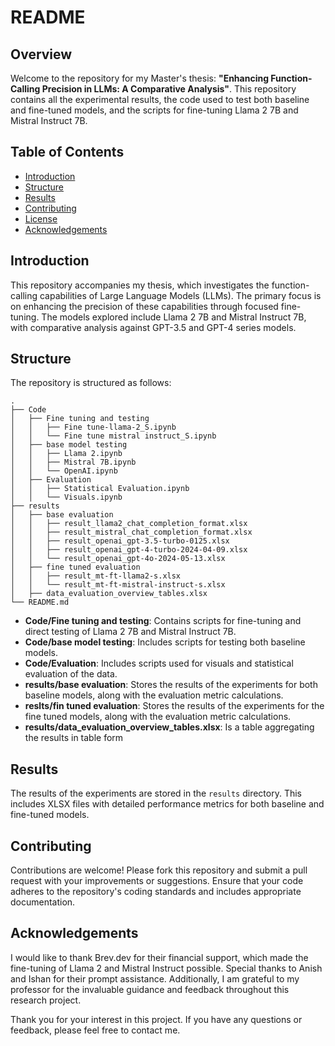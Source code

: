 # README

## Overview

Welcome to the repository for my Master's thesis: **"Enhancing Function-Calling Precision in LLMs: A Comparative Analysis"**. This repository contains all the experimental results, the code used to test both baseline and fine-tuned models, and the scripts for fine-tuning Llama 2 7B and Mistral Instruct 7B.

## Table of Contents

- [Introduction](#introduction)
- [Structure](#structure)
- [Results](#results)
- [Contributing](#contributing)
- [License](#license)
- [Acknowledgements](#acknowledgements)

## Introduction

This repository accompanies my thesis, which investigates the function-calling capabilities of Large Language Models (LLMs). The primary focus is on enhancing the precision of these capabilities through focused fine-tuning. The models explored include Llama 2 7B and Mistral Instruct 7B, with comparative analysis against GPT-3.5 and GPT-4 series models.

## Structure

The repository is structured as follows:

```
.
├── Code
│   ├── Fine tuning and testing
│   │   ├── Fine tune-llama-2_S.ipynb
│   │   └── Fine tune mistral instruct_S.ipynb
│   ├── base model testing
│   │   ├── Llama 2.ipynb
│   │   ├── Mistral 7B.ipynb
│   │   └── OpenAI.ipynb
│   ├── Evaluation
│   │   ├── Statistical Evaluation.ipynb
│   │   └── Visuals.ipynb
├── results
│   ├── base evaluation
│   │   ├── result_llama2_chat_completion_format.xlsx
│   │   ├── result_mistral_chat_completion_format.xlsx
│   │   ├── result_openai_gpt-3.5-turbo-0125.xlsx
│   │   ├── result_openai_gpt-4-turbo-2024-04-09.xlsx
│   │   └── result_openai_gpt-4o-2024-05-13.xlsx
│   ├── fine tuned evaluation
│   │   ├── result_mt-ft-llama2-s.xlsx
│   │   └── result_mt-ft-mistral-instruct-s.xlsx
│   ├── data_evaluation_overview_tables.xlsx
└── README.md
```

- **Code/Fine tuning and testing**: Contains scripts for fine-tuning and direct testing of Llama 2 7B and Mistral Instruct 7B.
- **Code/base model testing**: Includes scripts for testing both baseline models.
- **Code/Evaluation**: Includes scripts used for visuals and statistical evaluation of the data.
- **results/base evaluation**: Stores the results of the experiments for both baseline models, along with the evaluation metric calculations.
- **reslts/fin tuned evaluation**: Stores the results of the experiments for the fine tuned models, along with the evaluation metric calculations.
- **results/data_evaluation_overview_tables.xlsx**: Is a table aggregating the results in table form


## Results

The results of the experiments are stored in the `results` directory. This includes XLSX files with detailed performance metrics for both baseline and fine-tuned models.

## Contributing

Contributions are welcome! Please fork this repository and submit a pull request with your improvements or suggestions. Ensure that your code adheres to the repository's coding standards and includes appropriate documentation.

## Acknowledgements

I would like to thank Brev.dev for their financial support, which made the fine-tuning of Llama 2 and Mistral Instruct possible. Special thanks to Anish and Ishan for their prompt assistance. Additionally, I am grateful to my professor for the invaluable guidance and feedback throughout this research project.

Thank you for your interest in this project. If you have any questions or feedback, please feel free to contact me.
